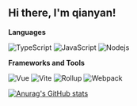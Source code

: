 ## Hi there, I'm qianyan!



**Languages**

![TypeScript](https://img.shields.io/badge/TypeScript-000?&logo=TypeScript&labelColor=000)
![JavaScript](https://img.shields.io/badge/JavaScript-000?&logo=JavaScript&labelColor=000)
![Nodejs](https://img.shields.io/badge/Nodejs%20%20%20%20-000?&logo=nodedotjs&labelColor=000)

**Frameworks and Tools**

![Vue](https://img.shields.io/badge/-Vue-000?&logo=Vuedotjs&labelColor=000)
![Vite](https://img.shields.io/badge/Vite-000?&logo=vite&labelColor=000)
![Rollup](https://img.shields.io/badge/Rollup-000?&logo=rollupdotjs&labelColor=000)
![Webpack](https://img.shields.io/badge/Webpack-000?&logo=webpack&labelColor=000)

[![Anurag's GitHub stats](https://github-readme-stats.vercel.app/api?username=jianqianyan&theme=graywhite)](https://github.com/anuraghazra/github-readme-stats)
